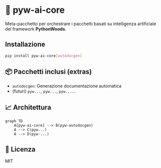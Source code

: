 # 🤖 pyw-ai-core

Meta-pacchetto per orchestrare i pacchetti basati su intelligenza artificiale del framework **PythonWoods**.

## Installazione

```bash
pip install pyw-ai-core[autodocgen]
```

## 📦 Pacchetti inclusi (extras)

- `autodocgen`: Generazione documentazione automatica
- (futuri) `pyw...`, `pyw...`, `pyw...`...

## 📈 Architettura

```mermaid
graph TD
    A[pyw-ai-core] --> B(pyw-autodocgen)
    A --> C(pyw...)
    A --> D(pyw-...)
```

## 📄 Licenza

MIT